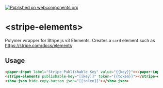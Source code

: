 [![Published on webcomponents.org](https://img.shields.io/badge/webcomponents.org-published-blue.svg)](https://www.webcomponents.org/element/bennypowers/stripe-elements)

# \<stripe-elements\>

Polymer wrapper for Stripe.js v3 Elements. Creates a `card` element such as https://stripe.com/docs/elements

## Usage
<!--
```
<custom-element-demo>
  <template>
    <link rel="import" href="stripe-elements.html">
    <link rel="import" href="../paper-input/paper-input.html">
    <link rel="import" href="../show-json/show-json.html">
    <next-code-block></next-code-block>
  </template>
</custom-element-demo>
```
-->
```html
<paper-input label="Stripe Publishable Key" value="{{key}}"></paper-input>
<stripe-elements publishable-key="[[key]]" token="{{token}}"></stripe-elements>
<show-json hide-copy-button json="[[token]]"></show-json>
```
